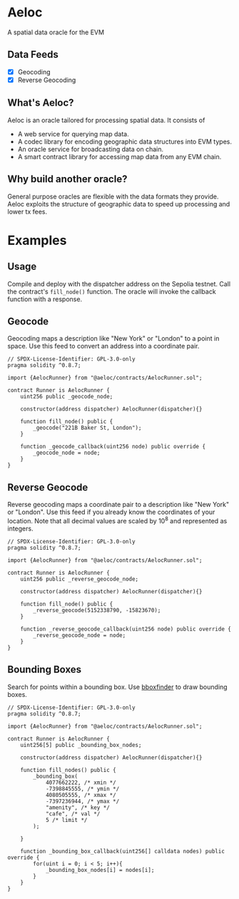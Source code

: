 # Aeloc

A spatial data oracle for the EVM

## Data Feeds

- [x] Geocoding
- [x]  Reverse Geocoding

## What's Aeloc?

Aeloc is an oracle tailored for processing spatial data. It consists of
* A web service for querying map data.
* A codec library for encoding geographic data structures into EVM types.
* An oracle service for broadcasting data on chain.
* A smart contract library for accessing map data from any EVM chain.

## Why build another oracle?

General purpose oracles are flexible with the data formats they provide.
Aeloc exploits the structure of geographic data to speed up processing and lower tx fees.

# Examples

## Usage

Compile and deploy with the dispatcher address on the Sepolia testnet.
Call the contract's `fill_node()` function.
The oracle will invoke the callback function with a response.

## Geocode

Geocoding maps a description like "New York" or "London" to a point in space.
Use this feed to convert an address into a coordinate pair.
        
```solidity
// SPDX-License-Identifier: GPL-3.0-only
pragma solidity ^0.8.7;

import {AelocRunner} from "@aeloc/contracts/AelocRunner.sol";

contract Runner is AelocRunner {
    uint256 public _geocode_node;

    constructor(address dispatcher) AelocRunner(dispatcher){}

    function fill_node() public {
        _geocode("221B Baker St, London");
    }

    function _geocode_callback(uint256 node) public override {
        _geocode_node = node;
    }
}
```

## Reverse Geocode

 Reverse geocoding maps a coordinate pair to a description like "New York" or "London".
 Use this feed if you already know the coordinates of your location.
 Note that all decimal values are scaled by $10^8$ and represented as integers.

```solidity
// SPDX-License-Identifier: GPL-3.0-only
pragma solidity ^0.8.7;

import {AelocRunner} from "@aeloc/contracts/AelocRunner.sol";

contract Runner is AelocRunner {
    uint256 public _reverse_geocode_node;

    constructor(address dispatcher) AelocRunner(dispatcher){}

    function fill_node() public {
        _reverse_geocode(5152338790, -15823670);
    }

    function _reverse_geocode_callback(uint256 node) public override {
        _reverse_geocode_node = node;
    }
}
```

## Bounding Boxes

Search for points within a bounding box. 
Use [bboxfinder](http://bboxfinder.com/#40.776620,-73.988400,40.805000,-73.972300) to draw bounding boxes.

```solidity
// SPDX-License-Identifier: GPL-3.0-only
pragma solidity ^0.8.7;

import {AelocRunner} from "@aeloc/contracts/AelocRunner.sol";

contract Runner is AelocRunner {
    uint256[5] public _bounding_box_nodes;

    constructor(address dispatcher) AelocRunner(dispatcher){}

    function fill_nodes() public {
        _bounding_box(
            4077662222, /* xmin */
            -7398845555, /* ymin */
            4080505555, /* xmax */
            -7397236944, /* ymax */
            "amenity", /* key */
            "cafe", /* val */
            5 /* limit */
        );

    }

    function _bounding_box_callback(uint256[] calldata nodes) public override {
        for(uint i = 0; i < 5; i++){
            _bounding_box_nodes[i] = nodes[i];
        }
    }
}
```
